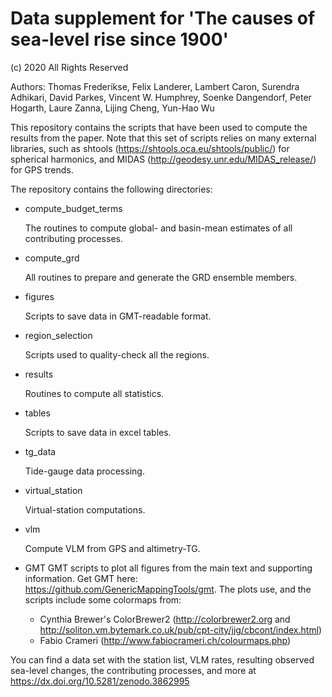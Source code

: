 # Data supplement for 'The causes of sea-level rise since 1900'
(c) 2020 All Rights Reserved

Authors: Thomas Frederikse, Felix Landerer, Lambert Caron, Surendra Adhikari, David Parkes, Vincent W. Humphrey, Soenke Dangendorf, Peter Hogarth, Laure Zanna, Lijing Cheng, Yun-Hao Wu

This repository contains the scripts that have been used to compute the results from the paper. Note that this set of scripts relies on many external libraries, such as shtools (https://shtools.oca.eu/shtools/public/) for spherical harmonics, and MIDAS (http://geodesy.unr.edu/MIDAS_release/) for GPS trends.

The repository contains the following directories:

* compute_budget_terms

   The routines to compute global- and basin-mean estimates of all contributing processes.
* compute_grd

   All routines to prepare and generate the GRD ensemble members.
* figures

   Scripts to save data in GMT-readable format.
* region_selection

   Scripts used to quality-check all the regions.
* results

   Routines to compute all statistics.
* tables

   Scripts to save data in excel tables.
* tg_data

   Tide-gauge data processing.
* virtual_station

   Virtual-station computations.
* vlm

   Compute VLM from GPS and altimetry-TG.
* GMT
GMT scripts to plot all figures from the main text and supporting information. Get GMT here: https://github.com/GenericMappingTools/gmt. The plots use, and the scripts include some colormaps from:
  * Cynthia Brewer's ColorBrewer2 (http://colorbrewer2.org and http://soliton.vm.bytemark.co.uk/pub/cpt-city/jjg/cbcont/index.html)
  * Fabio Crameri (http://www.fabiocrameri.ch/colourmaps.php)

 You can find a data set with the station list, VLM rates, resulting observed sea-level changes, the contributing processes, and more at https://dx.doi.org/10.5281/zenodo.3862995 

 


